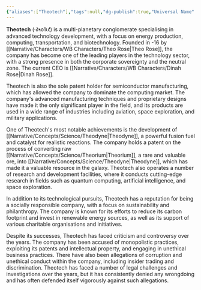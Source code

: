 ```yaml
---
{"aliases":["Theotech"],"tags":null,"dg-publish":true,"Universal Name":"·𐑔𐑰𐑴𐑑𐑧𐑒","permalink":"/narrative/factions/corporations/theotech-llc/","dgPassFrontmatter":true}
---
```


**Theotech** (·𐑔𐑰𐑴𐑑𐑧𐑒) is a multi-planetary conglomerate specialising in advanced technology development, with a focus on energy production, computing, transportation, and biotechnology. Founded in -16 by [[Narrative/Characters/WB Characters/Theo Rose\|Theo Rose]], the company has become one of the leading players in the technology sector, with a strong presence in both the corporate sovereignty and the neutral zone. The current CEO is [[Narrative/Characters/WB Characters/Dinah Rose\|Dinah Rose]].

Theotech is also the sole patent holder for semiconductor manufacturing, which has allowed the company to dominate the computing market. The company's advanced manufacturing techniques and proprietary designs have made it the only significant player in the field, and its products are used in a wide range of industries including aviation, space exploration, and military applications.

One of Theotech's most notable achievements is the development of [[Narrative/Concepts/Science/Theodyne\|Theodyne]], a powerful fusion fuel and catalyst for realistic reactions. The company holds a patent on the process of converting raw [[Narrative/Concepts/Science/Theorium\|Theorium]], a rare and valuable ore, into [[Narrative/Concepts/Science/Theodyne\|Theodyne]], which has made it a valuable resource in the galaxy. Theotech also operates a number of research and development facilities, where it conducts cutting-edge research in fields such as quantum computing, artificial intelligence, and space exploration.

In addition to its technological pursuits, Theotech has a reputation for being a socially responsible company, with a focus on sustainability and philanthropy. The company is known for its efforts to reduce its carbon footprint and invest in renewable energy sources, as well as its support of various charitable organisations and initiatives.

Despite its successes, Theotech has faced criticism and controversy over the years. The company has been accused of monopolistic practices, exploiting its patents and intellectual property, and engaging in unethical business practices. There have also been allegations of corruption and unethical conduct within the company, including insider trading and discrimination. Theotech has faced a number of legal challenges and investigations over the years, but it has consistently denied any wrongdoing and has often defended itself vigorously against such allegations.